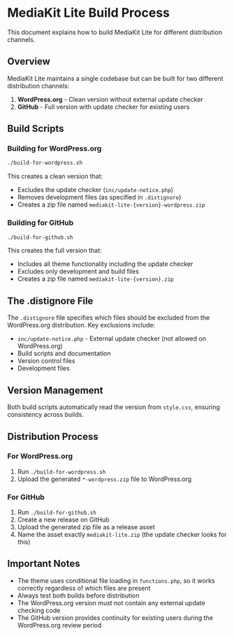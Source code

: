# MediaKit Lite Build Process

This document explains how to build MediaKit Lite for different distribution channels.

## Overview

MediaKit Lite maintains a single codebase but can be built for two different distribution channels:

1. **WordPress.org** - Clean version without external update checker
2. **GitHub** - Full version with update checker for existing users

## Build Scripts

### Building for WordPress.org

```bash
./build-for-wordpress.sh
```

This creates a clean version that:
- Excludes the update checker (`inc/update-notice.php`)
- Removes development files (as specified in `.distignore`)
- Creates a zip file named `mediakit-lite-{version}-wordpress.zip`

### Building for GitHub

```bash
./build-for-github.sh
```

This creates the full version that:
- Includes all theme functionality including the update checker
- Excludes only development and build files
- Creates a zip file named `mediakit-lite-{version}.zip`

## The .distignore File

The `.distignore` file specifies which files should be excluded from the WordPress.org distribution. Key exclusions include:

- `inc/update-notice.php` - External update checker (not allowed on WordPress.org)
- Build scripts and documentation
- Version control files
- Development files

## Version Management

Both build scripts automatically read the version from `style.css`, ensuring consistency across builds.

## Distribution Process

### For WordPress.org
1. Run `./build-for-wordpress.sh`
2. Upload the generated `*-wordpress.zip` file to WordPress.org

### For GitHub
1. Run `./build-for-github.sh`
2. Create a new release on GitHub
3. Upload the generated zip file as a release asset
4. Name the asset exactly `mediakit-lite.zip` (the update checker looks for this)

## Important Notes

- The theme uses conditional file loading in `functions.php`, so it works correctly regardless of which files are present
- Always test both builds before distribution
- The WordPress.org version must not contain any external update checking code
- The GitHub version provides continuity for existing users during the WordPress.org review period